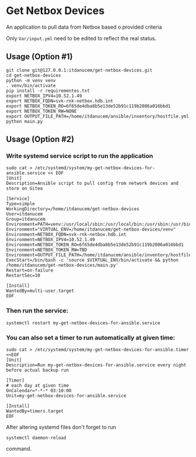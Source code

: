 # Get Netbox Devices
An application to pull data from Netbox based o provided criteria

Only `Var/input.yml` need to be edited to reflect the real status.

## Usage (Option #1)
```
git clone git@127.0.0.1:itdanucem/get-netbox-devices.git
cd get-netbox-devices
python -m venv venv
. venv/bin/activate
pip install -r requirementes.txt
export NETBOX_IPV4=10.52.1.49
export NETBOX_FQDN=svk-rnk-netbox.hdb.int
export NETBOX_TOKEN_RO=6f65de4dba8b5e13de52b91c119b2086a016bbd1
export NETBOX_TOKEN_RW=NONE
export OUTPUT_FILE_PATH=/home/itdanucem/ansible/inventory/hostfile.yml
python main.py
```

## Usage (Option #2)
### Write systemd service script to run the application
```
sudo cat > /etc/systemd/system/my-get-netbox-devices-for-ansible.service << EOF
[Unit]
Description=Ansible script to pull config from network devices and store on Gitea

[Service]
Type=simple
WorkingDirectory=/home/itdanucem/get-netbox-devices
User=itdanucem
Group=itdanucem
Environment=PATH=venv:/usr/local/sbin:/usr/local/bin:/usr/sbin:/usr/bin:/sbin:/bin
Environment="VIRTUAL_ENV=/home/itdanucem/get-netbox-devices/venv"
Environment=NETBOX_FQDN=svk-rnk-netbox.hdb.int
Environment=NETBOX_IPV4=10.52.1.49
Environment=NETBOX_TOKEN_RO=6f65de4dba8b5e13de52b91c119b2086a016bbd1
Environment=NETBOX_TOKEN_RW=TBD
Environment=OUTPUT_FILE_PATH=/home/itdanucem/ansible/inventory/hostfile.yml
ExecStart=/bin/bash -c 'source $VIRTUAL_ENV/bin/activate && python /home/itdanucem/get-netbox-devices/main.py'
Restart=on-failure
RestartSec=10

[Install]
WantedBy=multi-user.target
EOF
```
### Then run the service:
```
systemctl restart my-get-netbox-devices-for-ansible.service
```
### You can also set a timer to run automatically at given time:
```
sudo cat > /etc/systemd/system/my-get-netbox-devices-for-ansible.timer <<EOF
[Unit]
Description=Run my-get-netbox-devices-for-ansible.service every night before actual backup run

[Timer]
# each day at given time
OnCalendar=*-*-* 03:10:00
Unit=my-get-netbox-devices-for-ansible.service

[Install]
WantedBy=timers.target
EOF
```
After altering systemd files don't forget to run
```
systemctl daemon-reload
```
command.